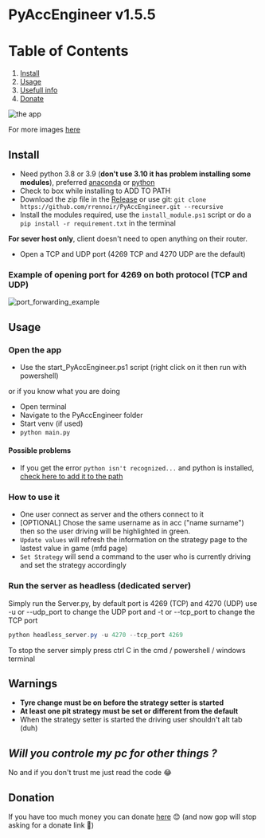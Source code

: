 # PyAccEngineer v1.5.5

# Table of Contents

1. [Install](#install)
2. [Usage](#usage)
3. [Usefull info](#warnings)
4. [Donate](#donation)

![the app](https://i.imgur.com/lCR0e42.png)

For more images [here](https://imgur.com/a/ZlYYni5)

## Install

- Need python 3.8 or 3.9 (**don't use 3.10 it has problem installing some modules**), preferred [anaconda](https://www.anaconda.com/products/individual) or [python](https://www.python.org/downloads/)
- Check to box while installing to ADD TO PATH
- Download the zip file in the [Release](https://github.com/rrennoir/PyAccEngineer/releases) or use git: `git clone https://github.com/rrennoir/PyAccEngineer.git --recursive`
- Install the modules required, use the `install_module.ps1` script or do a `pip install -r requirement.txt` in the terminal

**For sever host only**, client doesn't need to open anything on their router.
- Open a TCP and UDP port (4269 TCP and 4270 UDP are the default)

### Example of opening port for 4269 on both protocol (TCP and UDP)

![port_forwarding_example](https://user-images.githubusercontent.com/32205591/145807682-943e091b-3cd3-4818-b71d-825ce2d52b37.png)

## Usage

### Open the app

- Use the start_PyAccEngineer.ps1 script (right click on it then run with powershell)

or if you know what you are doing

- Open terminal
- Navigate to the PyAccEngineer folder
- Start venv (if used)
- `python main.py`

#### Possible problems

- If you get the error `python isn't recognized...` and python is installed, [check here to add it to the path](https://www.educative.io/edpresso/how-to-add-python-to-path-variable-in-windows)

### How to use it

- One user connect as server and the others connect to it
- [OPTIONAL] Chose the same username as in acc ("name surname") then so the user driving will be highlighted in green.
- `Update values` will refresh the information on the strategy page to the lastest value in game (mfd page)
- `Set Strategy` will send a command to the user who is currently driving and set the strategy accordingly

### Run the server as headless (dedicated server)

Simply run the Server.py, by default port is 4269 (TCP) and 4270 (UDP) use -u or --udp_port to change the UDP port and -t or --tcp_port to change the TCP port


```powershell
python headless_server.py -u 4270 --tcp_port 4269
```

To stop the server simply press ctrl C in the cmd / powershell / windows terminal

## **Warnings**

- **Tyre change must be on before the strategy setter is started**
- **At least one pit strategy must be set or different from the default**
- When the strategy setter is started the driving user shouldn't alt tab (duh)

## ***Will you controle my pc for other things ?***

No and if you don't trust me just read the code 😂

## Donation

If you have too much money you can donate [here](https://www.paypal.com/donate?hosted_button_id=H8LHDCTB7R2KC) 😊
(and now gop will stop asking for a donate link 🐒)
